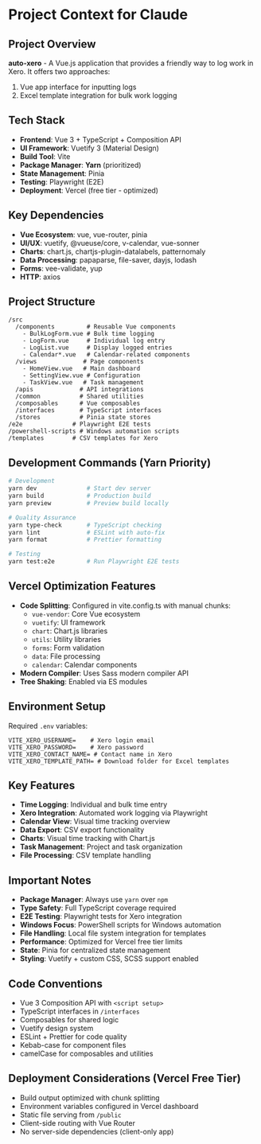 # Project Context for Claude

## Project Overview
**auto-xero** - A Vue.js application that provides a friendly way to log work in Xero. It offers two approaches:
1. Vue app interface for inputting logs
2. Excel template integration for bulk work logging

## Tech Stack
- **Frontend**: Vue 3 + TypeScript + Composition API
- **UI Framework**: Vuetify 3 (Material Design)
- **Build Tool**: Vite
- **Package Manager**: **Yarn** (prioritized)
- **State Management**: Pinia
- **Testing**: Playwright (E2E)
- **Deployment**: Vercel (free tier - optimized)

## Key Dependencies
- **Vue Ecosystem**: vue, vue-router, pinia
- **UI/UX**: vuetify, @vueuse/core, v-calendar, vue-sonner
- **Charts**: chart.js, chartjs-plugin-datalabels, patternomaly
- **Data Processing**: papaparse, file-saver, dayjs, lodash
- **Forms**: vee-validate, yup
- **HTTP**: axios

## Project Structure
```
/src
  /components         # Reusable Vue components
    - BulkLogForm.vue # Bulk time logging
    - LogForm.vue     # Individual log entry
    - LogList.vue     # Display logged entries
    - Calendar*.vue   # Calendar-related components
  /views             # Page components
    - HomeView.vue   # Main dashboard
    - SettingView.vue # Configuration
    - TaskView.vue   # Task management
  /apis             # API integrations
  /common           # Shared utilities
  /composables      # Vue composables
  /interfaces       # TypeScript interfaces
  /stores           # Pinia state stores
/e2e              # Playwright E2E tests
/powershell-scripts # Windows automation scripts
/templates        # CSV templates for Xero
```

## Development Commands (Yarn Priority)
```bash
# Development
yarn dev              # Start dev server
yarn build            # Production build
yarn preview          # Preview build locally

# Quality Assurance
yarn type-check       # TypeScript checking
yarn lint             # ESLint with auto-fix
yarn format           # Prettier formatting

# Testing
yarn test:e2e         # Run Playwright E2E tests
```

## Vercel Optimization Features
- **Code Splitting**: Configured in vite.config.ts with manual chunks:
  - `vue-vendor`: Core Vue ecosystem
  - `vuetify`: UI framework
  - `chart`: Chart.js libraries
  - `utils`: Utility libraries
  - `forms`: Form validation
  - `data`: File processing
  - `calendar`: Calendar components
- **Modern Compiler**: Uses Sass modern compiler API
- **Tree Shaking**: Enabled via ES modules

## Environment Setup
Required `.env` variables:
```env
VITE_XERO_USERNAME=    # Xero login email
VITE_XERO_PASSWORD=    # Xero password
VITE_XERO_CONTACT_NAME= # Contact name in Xero
VITE_XERO_TEMPLATE_PATH= # Download folder for Excel templates
```

## Key Features
- **Time Logging**: Individual and bulk time entry
- **Xero Integration**: Automated work logging via Playwright
- **Calendar View**: Visual time tracking overview
- **Data Export**: CSV export functionality
- **Charts**: Visual time tracking with Chart.js
- **Task Management**: Project and task organization
- **File Processing**: CSV template handling

## Important Notes
- **Package Manager**: Always use `yarn` over `npm`
- **Type Safety**: Full TypeScript coverage required
- **E2E Testing**: Playwright tests for Xero integration
- **Windows Focus**: PowerShell scripts for Windows automation
- **File Handling**: Local file system integration for templates
- **Performance**: Optimized for Vercel free tier limits
- **State**: Pinia for centralized state management
- **Styling**: Vuetify + custom CSS, SCSS support enabled

## Code Conventions
- Vue 3 Composition API with `<script setup>`
- TypeScript interfaces in `/interfaces`
- Composables for shared logic
- Vuetify design system
- ESLint + Prettier for code quality
- Kebab-case for component files
- camelCase for composables and utilities

## Deployment Considerations (Vercel Free Tier)
- Build output optimized with chunk splitting
- Environment variables configured in Vercel dashboard
- Static file serving from `/public`
- Client-side routing with Vue Router
- No server-side dependencies (client-only app)